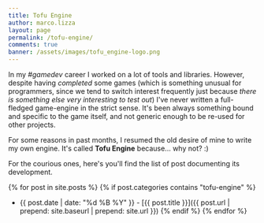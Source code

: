 ```yaml
---
title: Tofu Engine
author: marco.lizza
layout: page
permalink: /tofu-engine/
comments: true
banner: /assets/images/tofu_engine-logo.png
---
```

In my *#gamedev* career I worked on a lot of tools and libraries. However, despite having *completed* some games (which is something unusual for programmers, since we tend to switch interest frequently just because *there is something else very interesting to test out*) I've never written a full-fledged game-engine in the strict sense. It's been always something bound and specific to the game itself, and not generic enough to be re-used for other projects.

For some reasons in past months, I resumed the old desire of mine to write my own engine. It's called **Tofu Engine** because... why not? :)

For the courious ones, here's you'll find the list of post documenting its development.

{% for post in site.posts %}
  {% if post.categories contains "tofu-engine" %}
* {{ post.date | date: "%d %B %Y" }} - [{{ post.title }}]({{ post.url | prepend: site.baseurl | prepend: site.url  }})
  {% endif %}
{% endfor %}

